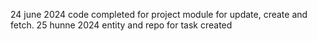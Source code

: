 24 june 2024 code completed for project module for update, create and fetch.
25 hunne 2024 entity and repo for task created
